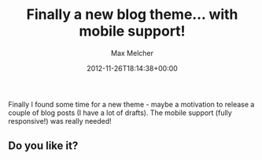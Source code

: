 ﻿---
title: Finally a new blog theme… with mobile support!
author: Max Melcher
aliases:
   - "/post/2012-11-26-finally-a-new-blog-theme-with-mobile-support/"
2012: "11"
type: post
date: 2012-11-26T18:14:38+00:00
url: /2012/11/finally-a-new-blog-theme-with-mobile-support/
yourls_shorturl:
  - http://melcher.it/s/J
categories:
  - Uncategorized

---
Finally I found some time for a new theme - maybe a motivation to release a couple of blog posts (I have a lot of drafts). The mobile support (fully responsive!) was really needed!

## Do you like it?
